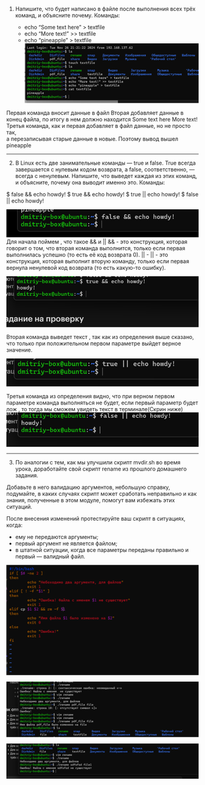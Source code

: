 1. Напишите, что будет написано в файле после выполнения всех трёх команд, и объясните почему.
Команды:

   * echo “Some text here” > textfile
   * echo “More text!” >> textfile
   * echo “pineapple” > textfile 
![Picture](Picture/Снимок%20экрана%202024-12-02%20205320.png)

Первая команда вносит данные в файл
Вторая добавляет данные в конец файла, по итогу в нем должно находится Some text here More text!
Третья команда, как и первая добавляет в файл данные, но не просто так,<br> а перезаписывая старые данные в новые. Поэтому вывод вышел pineapple
___
2. В Linux есть две занимательные команды — true и false.  True всегда завершается с нулевым кодом возврата, а false, соответственно, — всегда с ненулевым. Напишите, что выведет каждая из этих команд, и объясните, почему она выводит именно это.
Команды:

$ false && echo howdy!
$ true && echo howdy!
$ true || echo howdy!
$ false || echo howdy!

![Picture](Picture/Снимок%20экрана%202024-12-02%20210239.png)
Для начала поймем , что такое && и ||
&& - это конструкция, которая говорит о том, что вторая команда выполнится, только если первая выполнилась успешно (то есть её код возврата 0).
|| - || - это конструкция, которая выполнит вторую команду, только если первая вернула ненулевой код возврата (то есть какую-то ошибку).

![Picture](Picture/Снимок%20экрана%202024-12-02%20210302.png)

Вторая команда выведет текст , так как из определения выше сказано, что только при положительном первом параметре выйдет верное значение.

![Picture](Picture/Снимок%20экрана%202024-12-02%20210327.png)

Третья команда из определения видно, что при верном первом параметре команда выполняться не будет, если первый параметр будет лож , то тогда мы сможем увидеть текст в терминале(Скрин ниже)
![Picture](Picture/Снимок%20экрана%202024-12-02%20210342.png)


___
3. По аналогии с тем, как мы улучшили скрипт mvdir.sh во время урока, доработайте свой скрипт rename из прошлого домашнего задания.

Добавьте в него валидацию аргументов, небольшую справку, подумайте, в каких случаях скрипт может сработать неправильно и как знания, полученные в этом модуле, помогут вам избежать этих ситуаций.

После внесения изменений протестируйте ваш скрипт в ситуациях, когда:

   * ему не передаются аргументы;
   * первый аргумент не является файлом;
   * в штатной ситуации, когда все параметры переданы правильно и первый — валидный файл.

![Picture](Picture/Снимок%20экрана%202024-12-02%20213715.png)

![Picture](Picture/Снимок%20экрана%202024-12-02%20213800.png)

![Picture](Picture/Снимок%20экрана%202024-12-02%20213838%20—%20копия.png)